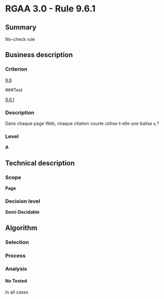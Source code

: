 # RGAA 3.0 -  Rule 9.6.1

## Summary

No-check rule

## Business description

### Criterion

[9.6](http://disic.github.io/rgaa_referentiel_en/RGAA3.0_Criteria_English_version_v1.html#crit-9-6)

###Test

[9.6.1](http://disic.github.io/rgaa_referentiel_en/RGAA3.0_Criteria_English_version_v1.html#test-9-6-1)

### Description

Dans chaque page Web, chaque citation courte utilise-t-elle une balise `q` ?

### Level

**A**

## Technical description

### Scope

**Page**

### Decision level

**Semi-Decidable**

## Algorithm

### Selection

### Process

### Analysis

#### No Tested 

In all cases
